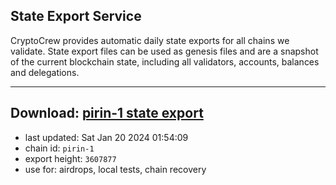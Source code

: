 ## State Export Service
CryptoCrew provides automatic daily state exports for all chains we validate. State export files can be used as genesis files and are a snapshot of the current blockchain state, including all validators, accounts, balances and delegations.

---
**Download: [pirin-1 state export](https://dl.ccvalidators.com/SERVICE/nolus/pirin-1_export_3607877.json)**
---

- last updated: Sat Jan 20 2024 01:54:09
- chain id: `pirin-1`
- export height: `3607877`
- use for: airdrops, local tests, chain recovery
